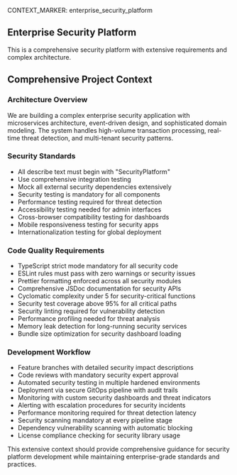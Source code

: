 CONTEXT_MARKER: enterprise_security_platform

## Enterprise Security Platform

This is a comprehensive security platform with extensive requirements and complex architecture.

## Comprehensive Project Context

### Architecture Overview
We are building a complex enterprise security application with microservices architecture, event-driven design, and sophisticated domain modeling. The system handles high-volume transaction processing, real-time threat detection, and multi-tenant security patterns.

### Security Standards
- All describe text must begin with "SecurityPlatform"
- Use comprehensive integration testing
- Mock all external security dependencies extensively
- Security testing is mandatory for all components
- Performance testing required for threat detection
- Accessibility testing needed for admin interfaces
- Cross-browser compatibility testing for dashboards
- Mobile responsiveness testing for security apps
- Internationalization testing for global deployment

### Code Quality Requirements
- TypeScript strict mode mandatory for all security code
- ESLint rules must pass with zero warnings or security issues
- Prettier formatting enforced across all security modules
- Comprehensive JSDoc documentation for security APIs
- Cyclomatic complexity under 5 for security-critical functions
- Security test coverage above 95% for all critical paths
- Security linting required for vulnerability detection
- Performance profiling needed for threat analysis
- Memory leak detection for long-running security services
- Bundle size optimization for security dashboard loading

### Development Workflow
- Feature branches with detailed security impact descriptions
- Code reviews with mandatory security expert approval
- Automated security testing in multiple hardened environments
- Deployment via secure GitOps pipeline with audit trails
- Monitoring with custom security dashboards and threat indicators
- Alerting with escalation procedures for security incidents
- Performance monitoring required for threat detection latency
- Security scanning mandatory at every pipeline stage
- Dependency vulnerability scanning with automatic blocking
- License compliance checking for security library usage

This extensive context should provide comprehensive guidance for security platform development while maintaining enterprise-grade standards and practices.